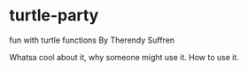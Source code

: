 # turtle-party
fun with turtle functions
By Therendy Suffren

Whatsa cool about it, why someone might use it. How to use it. 
